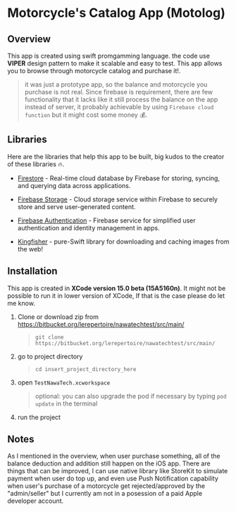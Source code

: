 

# Motorcycle's Catalog App (Motolog)

## Overview
This app is created using swift promgamming language. the code use **VIPER** design pattern to make it scalable and easy to test. This app allows you to browse through motorcycle catalog and purchase it!.

>  it was just a prototype app, so the balance and motorcycle you purchase is not real. Since firebase is requirement, there are few functionality that it lacks like it still process the balance on the app instead of server, it probably achievable by using `Firebase cloud function` but it might cost some money 💰.


## Libraries
Here are the libraries that help this app to be built, big kudos to the creator of these libraries 🔥. 

- [Firestore] - Real-time cloud database by Firebase for storing, syncing, and querying data across applications.

- [Firebase Storage] - Cloud storage service within Firebase to securely store and serve user-generated content.

- [Firebase Authentication] - Firebase service for simplified user authentication and identity management in apps.

-  [Kingfisher] - pure-Swift library for downloading and caching images from the web!


## Installation
This app is created in **XCode version 15.0 beta (15A5160n)**. It might not be possible to run it in lower version of XCode, If that is the case please do let me know. 

1. Clone or download zip from https://bitbucket.org/lerepertoire/nawatechtest/src/main/

    > `git clone https://bitbucket.org/lerepertoire/nawatechtest/src/main/`

2. go to project directory

    > `cd insert_project_directory_here`

3. open `TestNawaTech.xcworkspace`

    > optional: you can also upgrade the pod if necessary by typing `pod update` in the terminal

4. run the project


## Notes
As I mentioned in the overview, when user purchase something, all of the balance deduction and addition still happen on the iOS app. There are things that can be improved, I can use native library like StoreKit to simulate payment when user do top up, and even use Push Notification capability when user's purchase of a motorcycle get rejected/approved by the "admin/seller" but I currently am not in a posession of a paid Apple developer account.

[//]: # 
[Firebase Authentication]: <https://firebase.google.com/docs/auth>
[Firebase Storage]: <https://firebase.google.com/docs/storage>
[Firestore]: <https://firebase.google.com/docs/firestore>
[Kingfisher]: <https://cocoapods.org/pods/Kingfisher>

